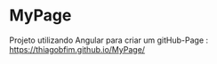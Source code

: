 # MyPage
Projeto utilizando Angular para criar um gitHub-Page : https://thiagobfim.github.io/MyPage/
